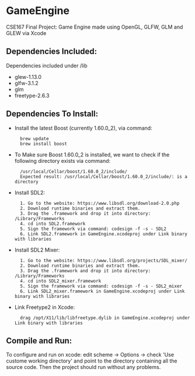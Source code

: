 # GameEngine
CSE167 Final Project: Game Engine made using OpenGL, GLFW, GLM and GLEW via Xcode

## Dependencies Included: 
Dependencies included under /lib
* glew-1.13.0
* glfw-3.1.2
* glm
* freetype-2.6.3

## Dependencies To Install:

* Install the latest Boost (currently 1.60.0_2), via command: 

        brew update
        brew install boost

* To Make sure Boost 1.60.0_2 is installed, we want to check if the following directory exists via command:
    
        /usr/local/Cellar/boost/1.60.0_2/include/
        Expected result: /usr/local/Cellar/boost/1.60.0_2/include/: is a directory

* Install SDL2:

        1. Go to the website: https://www.libsdl.org/download-2.0.php 
        2. Download runtime binaries and extract them.
        3. Drag the .framework and drop it into directory: /Library/Frameworks 
        4. cd into SDL2.framework
        5. Sign the framework via command: codesign -f -s - SDL2
        6. Link SDL2.framework in GameEngine.xcodeproj under Link binary with libraries

* Install SDL2 Mixer:

        1. Go to the website: https://www.libsdl.org/projects/SDL_mixer/
        2. Download runtime binaries and extract them.
        3. Drag the .framework and drop it into directory: /Library/Frameworks 
        4. cd into SDL2_mixer.framework
        5. Sign the framework via command: codesign -f -s - SDL2_mixer
        6. Link SDL2_mixer.framework in GameEngine.xcodeproj under Link binary with libraries

* Link Freetype2 in Xcode:

        drag /opt/X11/lib/libfreetype.dylib in GameEngine.xcodeproj under Link binary with libraries 

## Compile and Run:

To configure and run on xcode: edit scheme -> Options -> check 'Use custome working directory' and point to the directory containing all the source code. Then the project should run without any problems.